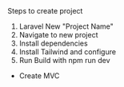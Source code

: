 
<div>
<a>Steps to create project</a>
<ol>
    <li>Laravel New "Project Name"</li>
    <li>Navigate to new project</li>
    <li>Install dependencies</li>
    <li>Install Tailwind and configure</li>
    <li>Run Build with npm run dev</li>
</ol>
    <ul>
        <li>Create MVC</li>
    </ul>
</div>

